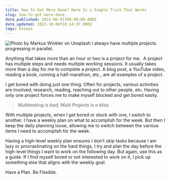 ```yaml
---
title: How To Get More Done? Here Is a Simple Trick That Works
slug: how-to-get-more-done
date_published: 2021-06-01T00:00:00.000Z
date_updated: 2022-10-06T16:14:37.000Z
tags: Essays
---
```


![Photo by Markus Winkler on Unsplash](__GHOST_URL__/content/images/multiple-projects.jpg)
I always have multiple projects progressing in parallel.

Anything that takes more than an hour or two is a project for me.  A project has multiple steps and needs multiple working sessions. It usually takes more than a day for me to complete a project. A blog post, a YouTube video, reading a book, running a half-marathon, etc., are all examples of a project.

I get bored with doing just one thing. Often for projects, various activities are involved; research, reading, reaching out to other people, etc. Having only one project forces me to make myself blocked and get bored easily.

> *Multitasking is bad; Multi Projects is a bliss.*

With multiple projects, when I get bored or stuck with one, I switch to another. I have a weekly plan on what to accomplish for the week. But then I keep the daily planning loose, allowing me to switch between the various items I need to accomplish for the week.

Having a high-level weekly plan ensures I don't skip tasks because I am lazy or procrastinating on the hard things. I try and plan the day before the high-level things I want to work on the following day. But again, use this as a guide. If I find myself bored or not interested to work on it, I pick up something else that aligns with the weekly goal.

Have a Plan. Be Flexible.
